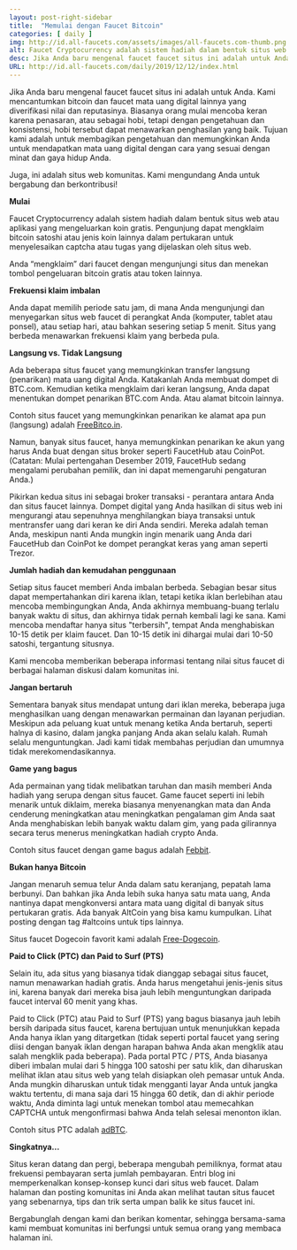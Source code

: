 ```yaml
---
layout: post-right-sidebar
title:  "Memulai dengan Faucet Bitcoin"
categories: [ daily ]
img: http://id.all-faucets.com/assets/images/all-faucets.com-thumb.png
alt: Faucet Cryptocurrency adalah sistem hadiah dalam bentuk situs web atau aplikasi yang mengeluarkan koin gratis.
desc: Jika Anda baru mengenal faucet faucet situs ini adalah untuk Anda. Pelajari cara memaksimalkan nilai waktu dan upaya Anda sambil mengklaim dari situs faucet bitcoin gratis.
URL: http://id.all-faucets.com/daily/2019/12/12/index.html
---
```


Jika Anda baru mengenal faucet faucet situs ini adalah untuk Anda. Kami mencantumkan bitcoin dan faucet mata uang digital lainnya yang diverifikasi nilai dan reputasinya. Biasanya orang mulai mencoba keran karena penasaran, atau sebagai hobi, tetapi dengan pengetahuan dan konsistensi, hobi tersebut dapat menawarkan penghasilan yang baik. Tujuan kami adalah untuk membagikan pengetahuan dan memungkinkan Anda untuk mendapatkan mata uang digital dengan cara yang sesuai dengan minat dan gaya hidup Anda.

Juga, ini adalah situs web komunitas. Kami mengundang Anda untuk bergabung dan berkontribusi!

<b>Mulai</b>

Faucet Cryptocurrency adalah sistem hadiah dalam bentuk situs web atau aplikasi yang mengeluarkan koin gratis. Pengunjung dapat mengklaim bitcoin satoshi atau jenis koin lainnya dalam pertukaran untuk menyelesaikan captcha atau tugas yang dijelaskan oleh situs web.

Anda “mengklaim” dari faucet dengan mengunjungi situs dan menekan tombol pengeluaran bitcoin gratis atau token lainnya.

<b>Frekuensi klaim imbalan</b>

Anda dapat memilih periode satu jam, di mana Anda mengunjungi dan menyegarkan situs web faucet di perangkat Anda (komputer, tablet atau ponsel), atau setiap hari, atau bahkan sesering setiap 5 menit. Situs yang berbeda menawarkan frekuensi klaim yang berbeda pula.

<b>Langsung vs. Tidak Langsung</b>

Ada beberapa situs faucet yang memungkinkan transfer langsung (penarikan) mata uang digital Anda. Katakanlah Anda membuat dompet di BTC.com. Kemudian ketika mengklaim dari keran langsung, Anda dapat menentukan dompet penarikan BTC.com Anda. Atau alamat bitcoin lainnya.

Contoh situs faucet yang memungkinkan penarikan ke alamat apa pun (langsung) adalah <a href="http://bit.ly/www-freebitcoin" target="_blank">FreeBitco.in</a>.

Namun, banyak situs faucet, hanya memungkinkan penarikan ke akun yang harus Anda buat dengan situs broker seperti FaucetHub atau CoinPot. (Catatan: Mulai pertengahan Desember 2019, FaucetHub sedang mengalami perubahan pemilik, dan ini dapat memengaruhi pengaturan Anda.)

Pikirkan kedua situs ini sebagai broker transaksi - perantara antara Anda dan situs faucet lainnya. Dompet digital yang Anda hasilkan di situs web ini mengurangi atau sepenuhnya menghilangkan biaya transaksi untuk mentransfer uang dari keran ke diri Anda sendiri. Mereka adalah teman Anda, meskipun nanti Anda mungkin ingin menarik uang Anda dari FaucetHub dan CoinPot ke dompet perangkat keras yang aman seperti Trezor.

<b>Jumlah hadiah dan kemudahan penggunaan</b>

Setiap situs faucet memberi Anda imbalan berbeda. Sebagian besar situs dapat mempertahankan diri karena iklan, tetapi ketika iklan berlebihan atau mencoba membingungkan Anda, Anda akhirnya membuang-buang terlalu banyak waktu di situs, dan akhirnya tidak pernah kembali lagi ke sana. Kami mencoba mendaftar hanya situs "terbersih", tempat Anda menghabiskan 10-15 detik per klaim faucet. Dan 10-15 detik ini dihargai mulai dari 10-50 satoshi, tergantung situsnya.

Kami mencoba memberikan beberapa informasi tentang nilai situs faucet di berbagai halaman diskusi dalam komunitas ini.

<b>Jangan bertaruh</b>

Sementara banyak situs mendapat untung dari iklan mereka, beberapa juga menghasilkan uang dengan menawarkan permainan dan layanan perjudian. Meskipun ada peluang kuat untuk menang ketika Anda bertaruh, seperti halnya di kasino, dalam jangka panjang Anda akan selalu kalah. Rumah selalu menguntungkan. Jadi kami tidak membahas perjudian dan umumnya tidak merekomendasikannya.

<b>Game yang bagus</b>

Ada permainan yang tidak melibatkan taruhan dan masih memberi Anda hadiah yang serupa dengan situs faucet. Game faucet seperti ini lebih menarik untuk diklaim, mereka biasanya menyenangkan mata dan Anda cenderung meningkatkan atau meningkatkan pengalaman gim Anda saat Anda menghabiskan lebih banyak waktu dalam gim, yang pada gilirannya secara terus menerus meningkatkan hadiah crypto Anda.

Contoh situs faucet dengan game bagus adalah <a href="http://bit.ly/www-febbit" target="_blank">Febbit</a>.

<b>Bukan hanya Bitcoin</b>

Jangan menaruh semua telur Anda dalam satu keranjang, pepatah lama berbunyi. Dan bahkan jika Anda lebih suka hanya satu mata uang, Anda nantinya dapat mengkonversi antara mata uang digital di banyak situs pertukaran gratis. Ada banyak AltCoin yang bisa kamu kumpulkan. Lihat posting dengan tag #altcoins untuk tips lainnya.

Situs faucet Dogecoin favorit kami adalah <a href="http://bit.ly/www-free-dogecoin" target="_blank">Free-Dogecoin</a>.

<b>Paid to Click (PTC) dan Paid to Surf (PTS)</b>

Selain itu, ada situs yang biasanya tidak dianggap sebagai situs faucet, namun menawarkan hadiah gratis. Anda harus mengetahui jenis-jenis situs ini, karena banyak dari mereka bisa jauh lebih menguntungkan daripada faucet interval 60 menit yang khas.

Paid to Click (PTC) atau Paid to Surf (PTS) yang bagus biasanya jauh lebih bersih daripada situs faucet, karena bertujuan untuk menunjukkan kepada Anda hanya iklan yang ditargetkan (tidak seperti portal faucet yang sering diisi dengan banyak iklan dengan harapan bahwa Anda akan mengklik atau salah mengklik pada beberapa). Pada portal PTC / PTS, Anda biasanya diberi imbalan mulai dari 5 hingga 100 satoshi per satu klik, dan diharuskan melihat iklan atau situs web yang telah disiapkan oleh pemasar untuk Anda. Anda mungkin diharuskan untuk tidak mengganti layar Anda untuk jangka waktu tertentu, di mana saja dari 15 hingga 60 detik, dan di akhir periode waktu, Anda diminta lagi untuk menekan tombol atau memecahkan CAPTCHA untuk mengonfirmasi bahwa Anda telah selesai menonton iklan.

Contoh situs PTC adalah <a href="http://bit.ly/www-adbtc" target="_blank" alt="adBTC">adBTC</a>.

<b>Singkatnya…</b>

Situs keran datang dan pergi, beberapa mengubah pemiliknya, format atau frekuensi pembayaran serta jumlah pembayaran. Entri blog ini memperkenalkan konsep-konsep kunci dari situs web faucet. Dalam halaman dan posting komunitas ini Anda akan melihat tautan situs faucet yang sebenarnya, tips dan trik serta umpan balik ke situs faucet ini.

Bergabunglah dengan kami dan berikan komentar, sehingga bersama-sama kami membuat komunitas ini berfungsi untuk semua orang yang membaca halaman ini.

<div id="commento"></div>
<script src="https://cdn.commento.io/js/commento.js"></script>
